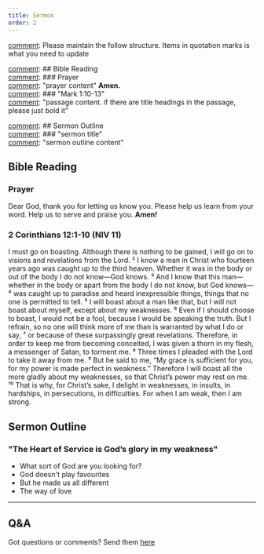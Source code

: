 ```yaml
---
title: Sermon 
order: 2
---
```


[comment]: Please maintain the follow structure. Items in quotation marks is what you need to update

[comment]: ## Bible Reading  
[comment]: ### Prayer  
[comment]: "prayer content"  **Amen.**  
[comment]:  ### "Mark 1:10-13"  
[comment]: "passage content. if there are title headings in the passage, please just bold it"  

[comment]: ## Sermon Outline  
[comment]: ### "sermon title"  
[comment]: "sermon outline content"  

[comment]: ------------------------------------------------------------------------------------
## Bible Reading
### Prayer
Dear God, thank you for letting us know you. Please help us learn from your word. Help us to serve and praise you. **Amen!**

### 2 Corinthians 12:1-10 (NIV 11)
I must go on boasting. Although there is nothing to be gained, I will go on to visions and revelations from the Lord. ² I know a man in Christ who fourteen years ago was caught up to the third heaven. Whether it was in the body or out of the body I do not know—God knows. ³ And I know that this man—whether in the body or apart from the body I do not know, but God knows— ⁴ was caught up to paradise and heard inexpressible things, things that no one is permitted to tell. ⁵ I will boast about a man like that, but I will not boast about myself, except about my weaknesses. ⁶ Even if I should choose to boast, I would not be a fool, because I would be speaking the truth. But I refrain, so no one will think more of me than is warranted by what I do or say, ⁷ or because of these surpassingly great revelations. Therefore, in order to keep me from becoming conceited, I was given a thorn in my flesh, a messenger of Satan, to torment me. ⁸ Three times I pleaded with the Lord to take it away from me. ⁹ But he said to me, “My grace is sufficient for you, for my power is made perfect in weakness.” Therefore I will boast all the more gladly about my weaknesses, so that Christ’s power may rest on me. ¹⁰ That is why, for Christ’s sake, I delight in weaknesses, in insults, in hardships, in persecutions, in difficulties. For when I am weak, then I am strong.

## Sermon Outline
### "The Heart of Service is God’s glory in my weakness"
- What sort of God are you looking for?
- God doesn't play favourites
- But he made us all different
- The way of love 
****


## Q&A
Got questions or comments? Send them [here](https://tinyurl.com/SGHACQuestionsAnswers)
